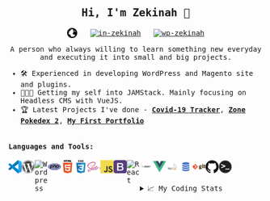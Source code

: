 <samp>
<h2 align="center">Hi, I'm Zekinah 👋</h2>
<p align="center">
<a href="https://www.zekinahlecaros.com/" target="blank"><img align="center" src=https://raw.githubusercontent.com/iconic/open-iconic/master/svg/globe.svg alt="zekinalecaros.com" height="20" width="20" /></a>
&emsp;
<a href="https://ph.linkedin.com/in/zekinah" target="blank"><img align="center" src=https://cdn.jsdelivr.net/npm/simple-icons@3.0.1/icons/linkedin.svg alt="in-zekinah" height="20" width="20" /></a>
  &emsp;
<a href="https://profiles.wordpress.org/zekinah/" target="blank"><img align="center" src=https://cdn.jsdelivr.net/npm/simple-icons@3.0.1/icons/wordpress.svg alt="wp-zekinah" height="20" width="20" /></a>
</p>
<p align="center">
A person who always willing to learn something new everyday and executing it into small and big projects.
</p>

- 🛠 Experienced in developing WordPress and Magento site and plugins.
- 👩🏻‍💻 Getting my self into JAMStack. Mainly focusing on Headless CMS with VueJS.
- 🏆 Latest Projects I've done - **[Covid-19 Tracker](https://github.com/zekinah/pandemiccovid-19)**, **[Zone Pokedex 2](https://github.com/zekinah/zone-pokedex2)**, **[My First Portfolio](https://github.com/zekinah/iamzekinah)** 
<br><br>

#### Languages and Tools:

<img align="left" alt="Visual Studio Code" width="26px" src="https://raw.githubusercontent.com/github/explore/80688e429a7d4ef2fca1e82350fe8e3517d3494d/topics/visual-studio-code/visual-studio-code.png" />
<img align="left" alt="Wordpress" width="26px" src="https://raw.githubusercontent.com/github/explore/80688e429a7d4ef2fca1e82350fe8e3517d3494d/topics/wordpress/wordpress.png" />
<img align="left" alt="Wordpress" width="26px" src="https://avatars.githubusercontent.com/u/168457?s=26" />
<img align="left" alt="PHP" width="26px" src="https://raw.githubusercontent.com/github/explore/80688e429a7d4ef2fca1e82350fe8e3517d3494d/topics/php/php.png" />
<img align="left" alt="HTML5" width="26px" src="https://raw.githubusercontent.com/github/explore/80688e429a7d4ef2fca1e82350fe8e3517d3494d/topics/html/html.png" />
<img align="left" alt="CSS3" width="26px" src="https://raw.githubusercontent.com/github/explore/80688e429a7d4ef2fca1e82350fe8e3517d3494d/topics/css/css.png" />
<img align="left" alt="Sass" width="26px" src="https://raw.githubusercontent.com/github/explore/80688e429a7d4ef2fca1e82350fe8e3517d3494d/topics/sass/sass.png" />
<img align="left" alt="JavaScript" width="26px" src="https://raw.githubusercontent.com/github/explore/80688e429a7d4ef2fca1e82350fe8e3517d3494d/topics/javascript/javascript.png" />
<img align="left" alt="React" width="26px" src="https://raw.githubusercontent.com/github/explore/80688e429a7d4ef2fca1e82350fe8e3517d3494d/topics/bootstrap/bootstrap.png" />
<img align="left" alt="React" width="26px" src="https://avatars.githubusercontent.com/u/22138497?s=26" />
<img align="left" alt="JavaScript" width="26px" src="https://raw.githubusercontent.com/github/explore/80688e429a7d4ef2fca1e82350fe8e3517d3494d/topics/jquery/jquery.png" />
<img align="left" alt="React" width="26px" src="https://raw.githubusercontent.com/github/explore/80688e429a7d4ef2fca1e82350fe8e3517d3494d/topics/vue/vue.png" />
<img align="left" alt="MySQL" width="26px" src="https://raw.githubusercontent.com/github/explore/80688e429a7d4ef2fca1e82350fe8e3517d3494d/topics/mysql/mysql.png" />
<img align="left" alt="SQL" width="26px" src="https://raw.githubusercontent.com/github/explore/80688e429a7d4ef2fca1e82350fe8e3517d3494d/topics/sql/sql.png" />
<img align="left" alt="Git" width="26px" src="https://raw.githubusercontent.com/github/explore/80688e429a7d4ef2fca1e82350fe8e3517d3494d/topics/git/git.png" />
<img align="left" alt="GitHub" width="26px" src="https://raw.githubusercontent.com/github/explore/78df643247d429f6cc873026c0622819ad797942/topics/github/github.png" />
<img align="left" alt="Terminal" width="26px" src="https://raw.githubusercontent.com/github/explore/80688e429a7d4ef2fca1e82350fe8e3517d3494d/topics/terminal/terminal.png" />


<br><br>

<details>
    <summary>📈 My Coding Stats</summary>

<!--START_SECTION:waka-->
![Code Time](http://img.shields.io/badge/Code%20Time-1%2C273%20hrs%2018%20mins-blue)

**🐱 My GitHub Data** 

> 🏆 20 Contributions in the Year 2022
 > 
> 📦 162.8 kB Used in GitHub's Storage 
 > 
> 🚫 Not Opted to Hire
 > 
> 📜 30 Public Repositories 
 > 
> 🔑 30 Private Repositories  
 > 
**I'm an Early 🐤** 

```text
🌞 Morning    87 commits     ██░░░░░░░░░░░░░░░░░░░░░░░   9.1% 
🌆 Daytime    403 commits    ██████████░░░░░░░░░░░░░░░   42.15% 
🌃 Evening    326 commits    ████████░░░░░░░░░░░░░░░░░   34.1% 
🌙 Night      140 commits    ███░░░░░░░░░░░░░░░░░░░░░░   14.64%

```
📅 **I'm Most Productive on Thursday** 

```text
Monday       113 commits    ███░░░░░░░░░░░░░░░░░░░░░░   11.82% 
Tuesday      108 commits    ██░░░░░░░░░░░░░░░░░░░░░░░   11.3% 
Wednesday    155 commits    ████░░░░░░░░░░░░░░░░░░░░░   16.21% 
Thursday     160 commits    ████░░░░░░░░░░░░░░░░░░░░░   16.74% 
Friday       154 commits    ████░░░░░░░░░░░░░░░░░░░░░   16.11% 
Saturday     128 commits    ███░░░░░░░░░░░░░░░░░░░░░░   13.39% 
Sunday       138 commits    ███░░░░░░░░░░░░░░░░░░░░░░   14.44%

```


📊 **This Week I Spent My Time On** 

```text
💬 Programming Languages: 
PHP                      24 hrs 8 mins       ███████████████████░░░░░░   79.35% 
CSS                      3 hrs 26 mins       ██░░░░░░░░░░░░░░░░░░░░░░░   11.3% 
JavaScript               2 hrs 34 mins       ██░░░░░░░░░░░░░░░░░░░░░░░   8.44% 
Text                     14 mins             ░░░░░░░░░░░░░░░░░░░░░░░░░   0.8% 
CSV                      1 min               ░░░░░░░░░░░░░░░░░░░░░░░░░   0.06%

```

**I Mostly Code in PHP** 

```text
PHP                      33 repos            ███████████████░░░░░░░░░░   61.11% 
CSS                      7 repos             ███░░░░░░░░░░░░░░░░░░░░░░   12.96% 
JavaScript               5 repos             ██░░░░░░░░░░░░░░░░░░░░░░░   9.26% 
HTML                     5 repos             ██░░░░░░░░░░░░░░░░░░░░░░░   9.26% 
Vue                      4 repos             █░░░░░░░░░░░░░░░░░░░░░░░░   7.41%

```



 Last Updated on 05/02/2022 19:11:27 UTC
<!--END_SECTION:waka-->
</details>
</samp>
